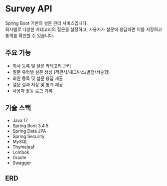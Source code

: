 # Survey API

Spring Boot 기반의 설문 관리 서비스입니다.  
회사별로 다양한 카테고리의 질문을 설정하고, 사용자가 설문에 응답하면 이를 저장하고 통계를 확인할 수 있습니다.

## 주요 기능

- 회사 등록 및 설문 카테고리 관리
- 질문 유형별 설문 생성 (객관식/체크박스/별점/서술형)
- 회원 등록 및 설문 응답 제출
- 설문 결과 저장 및 통계 제공
- 사용자 활동 로그 기록

## 기술 스택

- Java 17
- Spring Boot 3.4.5
- Spring Data JPA
- Spring Security 
- MySQL
- Thymeleaf
- Lombok
- Gradle
- Swagger

## ERD

